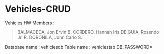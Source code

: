 # Vehicles-CRUD
Vehicles HW
Members : 
> BALMACEDA, Jon Ervin B.
> CORDERO, Hannah Iris
> DE GUIA, Rosendo Jr. R.
> DORONILA, John Carlo S.

Database name : vehiclesdb
Table name : vehiclestab
DB_PASSWORD=

